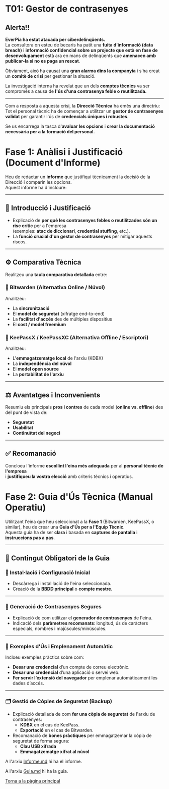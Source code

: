 # T01: Gestor de contrasenyes

## Alerta!!

**EverPia ha estat atacada per ciberdelinqüents.**  
La consultora on esteu de becaris ha patit una **fuita d’informació (data breach)** i **informació confidencial sobre un projecte que està en fase de desenvolupament** està ara en mans de delinqüents que **amenacen amb publicar-la si no es paga un rescat**.

Òbviament, això ha causat una **gran alarma dins la companyia** i s’ha creat un **comitè de crisi** per gestionar la situació.  

La investigació interna ha revelat que un dels **comptes tècnics** va ser compromès a causa de **l'ús d'una contrasenya feble o reutilitzada.**

---

Com a resposta a aquesta crisi, la **Direcció Tècnica** ha emès una directriu:  
Tot el personal tècnic ha de començar a utilitzar un **gestor de contrasenyes validat** per garantir l'ús de **credencials úniques i robustes**.  

Se us encarrega la tasca d'**avaluar les opcions** i **crear la documentació necessària per a la formació del personal.**

# Fase 1: Anàlisi i Justificació (Document d'Informe)

Heu de redactar un **informe** que justifiqui tècnicament la decisió de la Direcció i comparin les opcions.  
Aquest informe ha d'incloure:

---

## 🧩 Introducció i Justificació

- Explicació de **per què les contrasenyes febles o reutilitzades són un risc crític** per a l'empresa  
  (exemples: **atac de diccionari**, **credential stuffing**, etc.).  
- La **funció crucial d'un gestor de contrasenyes** per mitigar aquests riscos.

---

## ⚙️ Comparativa Tècnica

Realitzeu una **taula comparativa detallada** entre:

### 🔹 Bitwarden (Alternativa Online / Núvol)
Analitzeu:
- La **sincronització**  
- El **model de seguretat** (xifratge end-to-end)  
- La **facilitat d'accés** des de múltiples dispositius  
- El **cost / model freemium**

### 🔹 KeePassX / KeePassXC (Alternativa Offline / Escriptori)
Analitzeu:
- L'**emmagatzematge local** de l'arxiu (KDBX)  
- La **independència del núvol**  
- El **model open source**  
- La **portabilitat de l'arxiu**

---

## ⚖️ Avantatges i Inconvenients

Resumiu els principals **pros i contres** de cada model (**online vs. offline**) des del punt de vista de:
- **Seguretat**
- **Usabilitat**
- **Continuïtat del negoci**

---

## ✅ Recomanació

Concloeu l'informe **escollint l'eina més adequada** per al **personal tècnic de l'empresa**  
i **justifiqueu la vostra elecció** amb criteris tècnics i operatius.


# Fase 2: Guia d'Ús Tècnica (Manual Operatiu)

Utilitzant l'eina que heu seleccionat a la **Fase 1** (Bitwarden, KeePassX, o similar), heu de crear una **Guia d'Ús per a l'Equip Tècnic**.  
Aquesta guia ha de ser **clara** i basada en **captures de pantalla** i **instruccions pas a pas**.

---

## 📘 Contingut Obligatori de la Guia

### 🔧 Instal·lació i Configuració Inicial
- Descàrrega i instal·lació de l'eina seleccionada.  
- Creació de la **BBDD principal** o **compte mestre**.

---

### 🔐 Generació de Contrasenyes Segures
- Explicació de com utilitzar el **generador de contrasenyes** de l'eina.  
- Indicació dels **paràmetres recomanats**: longitud, ús de caràcters especials, nombres i majúscules/minúscules.

---

### 💼 Exemples d'Ús i Emplenament Automàtic
Incloeu exemples pràctics sobre com:
- **Desar una credencial** d’un compte de correu electrònic.  
- **Desar una credencial** d’una aplicació o servei web.  
- **Fer servir l’extensió del navegador** per emplenar automàticament les dades d’accés.

---

### 🗂️ Gestió de Còpies de Seguretat (Backup)
- Explicació detallada de com **fer una còpia de seguretat** de l'arxiu de contrasenyes:  
  - **KDBX** en el cas de KeePass.  
  - **Exportació** en el cas de Bitwarden.  
- Recomanació de **bones pràctiques** per emmagatzemar la còpia de seguretat de forma segura:
  - **Clau USB xifrada**  
  - **Emmagatzematge xifrat al núvol**

 A l'arxiu [Informe.md](informe.md) hi ha el informe.
 
 A l'arxiu [Guia.md](guia.md) hi ha la guia.


[Torna a la pàgina principal](../README.md)
